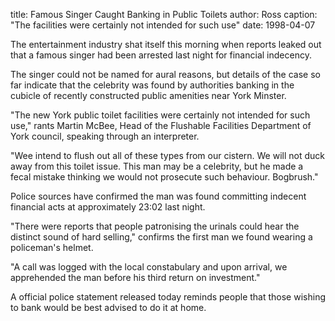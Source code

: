 title: Famous Singer Caught Banking in Public Toilets
author: Ross
caption: "The facilities were certainly not intended for such use"
date: 1998-04-07

The entertainment industry shat itself this morning when reports leaked out that
a famous singer had been arrested last night for financial indecency.

The singer could not be named for aural reasons, but details of the case so far
indicate that the celebrity was found by authorities banking in the cubicle of
recently constructed public amenities near York Minster.

"The new York public toilet facilities were certainly not intended for such
use," rants Martin McBee, Head of the Flushable Facilities Department of York
council, speaking through an interpreter.

"Wee intend to flush out all of these types from our cistern. We will not duck
away from this toilet issue. This man may be a celebrity, but he made a fecal
mistake thinking we would not prosecute such behaviour. Bogbrush."

Police sources have confirmed the man was found committing indecent financial
acts at approximately 23:02 last night.

"There were reports that people patronising the urinals could hear the distinct
sound of hard selling," confirms the first man we found wearing a policeman's
helmet.

"A call was logged with the local constabulary and upon arrival, we apprehended
the man before his third return on investment."

A official police statement released today reminds people that those wishing to
bank would be best advised to do it at home.
